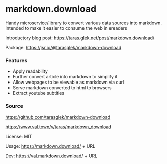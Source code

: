 # markdown.download 

Handy microservice/library to convert various data sources into markdown. Intended to make it easier to consume the web in ereaders

Introductory blog post: https://taras.glek.net/post/markdown.download/

Package: https://jsr.io/@tarasglek/markdown-download

### Features
- Apply readability
- Further convert article into markdown to simplify it
- Allow webpages to be viewable as markdown via curl
- Serve markdown converted to html to browsers
- Extract youtube subtitles

### Source

https://github.com/tarasglek/markdown-download

https://www.val.town/v/taras/markdown_download

License: MIT

Usage: 
 https://markdown.download/ + URL

Dev:
 https://val.markdown.download/ + URL


```
